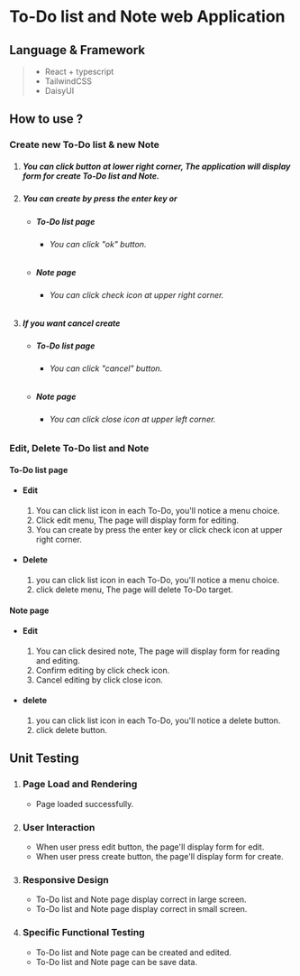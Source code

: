 ﻿# To-Do list and Note web Application
## Language & Framework
>- React + typescript
>- TailwindCSS
>- DaisyUI
## How to use ?
### Create new To-Do list & new Note
1. ##### You can click button at lower right corner, The application will display form for create To-Do list and Note.
2. ##### You can create by press the enter key or <br/>
   - #####  To-Do list page
     - ###### You can click "ok" button. 
   - ##### Note page
     - ###### You can click check icon at upper right corner.
3. ##### If you want cancel create
   - ##### To-Do list page
     - ###### You can click "cancel" button.
   - ##### Note page
     - ###### You can click close icon at upper left corner.
### Edit, Delete To-Do list and Note
#### To-Do list page
  - #### Edit
    1. You can click list icon in each To-Do, you'll notice a menu choice.
    2. Click edit menu, The page will display form for editing.
    3. You can create by press the enter key or click check icon at upper right corner.
  - #### Delete
    1. you can click list icon in each To-Do, you'll notice a menu choice.
    2. click delete menu, The page will delete To-Do target.
#### Note page
  - #### Edit
    1. You can click desired note, The page will display form for reading and editing.
    2. Confirm editing by click check icon.
    3. Cancel editing by click close icon.
  - #### delete
    1. you can click list icon in each To-Do, you'll notice a delete button.
    2. click delete button.
## Unit Testing
1. ### Page Load and Rendering
   - Page loaded successfully.
2. ### User Interaction
   - When user press edit button, the page'll display form for edit.
   - When user press create button, the page'll display form for create.
3. ### Responsive Design
   - To-Do list and Note page display correct in large screen.
   - To-Do list and Note page display correct in small screen.
4. ### Specific Functional Testing
   - To-Do list and Note page can be created and edited.
   - To-Do list and Note page can be save data.
